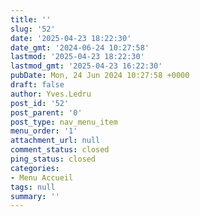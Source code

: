 ```yaml
---
title: ''
slug: '52'
date: '2025-04-23 18:22:30'
date_gmt: '2024-06-24 10:27:58'
lastmod: '2025-04-23 18:22:30'
lastmod_gmt: '2025-04-23 16:22:30'
pubDate: Mon, 24 Jun 2024 10:27:58 +0000
draft: false
author: Yves.Ledru
post_id: '52'
post_parent: '0'
post_type: nav_menu_item
menu_order: '1'
attachment_url: null
comment_status: closed
ping_status: closed
categories:
- Menu Accueil
tags: null
summary: ''
---
```



